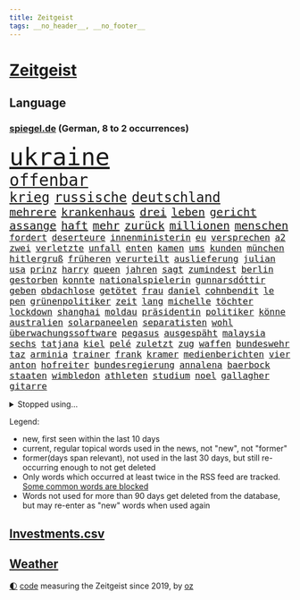 ```yaml
---
title: Zeitgeist
tags: __no_header__, __no_footer__
---
```


# [Zeitgeist](https://oliz.io/zeitgeist/)

## Language

<h3><a href="https://www.spiegel.de" target="_blank">spiegel.de</a> (German, 8 to 2 occurrences)</h3>
<p style="font-family:monospace">
<span style="font-size:32pt"><a href="news_links.html#ukraine" class="current">ukraine</a></span>
<br>
<span style="font-size:22pt"><a href="news_links.html#offenbar" class="current">offenbar</a></span>
<br>
<span style="font-size:18pt"><a href="news_links.html#krieg" class="current">krieg</a></span>
<span style="font-size:18pt"><a href="news_links.html#russische" class="current">russische</a></span>
<span style="font-size:18pt"><a href="news_links.html#deutschland" class="current">deutschland</a></span>
<br>
<span style="font-size:15pt"><a href="news_links.html#mehrere" class="current">mehrere</a></span>
<span style="font-size:15pt"><a href="news_links.html#krankenhaus" class="current">krankenhaus</a></span>
<span style="font-size:15pt"><a href="news_links.html#drei" class="current">drei</a></span>
<span style="font-size:15pt"><a href="news_links.html#leben" class="current">leben</a></span>
<span style="font-size:15pt"><a href="news_links.html#gericht" class="current">gericht</a></span>
<span style="font-size:15pt"><a href="news_links.html#assange" class="current">assange</a></span>
<span style="font-size:15pt"><a href="news_links.html#haft" class="current">haft</a></span>
<span style="font-size:15pt"><a href="news_links.html#mehr" class="current">mehr</a></span>
<span style="font-size:15pt"><a href="news_links.html#zurück" class="current">zurück</a></span>
<span style="font-size:15pt"><a href="news_links.html#millionen" class="current">millionen</a></span>
<span style="font-size:15pt"><a href="news_links.html#menschen" class="current">menschen</a></span>
<br>
<span style="font-size:12pt"><a href="news_links.html#fordert" class="current">fordert</a></span>
<span style="font-size:12pt"><a href="news_links.html#deserteure" class="new">deserteure</a></span>
<span style="font-size:12pt"><a href="news_links.html#innenministerin" class="current">innenministerin</a></span>
<span style="font-size:12pt"><a href="news_links.html#eu" class="current">eu</a></span>
<span style="font-size:12pt"><a href="news_links.html#versprechen" class="current">versprechen</a></span>
<span style="font-size:12pt"><a href="news_links.html#a2" class="current">a2</a></span>
<span style="font-size:12pt"><a href="news_links.html#zwei" class="current">zwei</a></span>
<span style="font-size:12pt"><a href="news_links.html#verletzte" class="current">verletzte</a></span>
<span style="font-size:12pt"><a href="news_links.html#unfall" class="current">unfall</a></span>
<span style="font-size:12pt"><a href="news_links.html#enten" class="new">enten</a></span>
<span style="font-size:12pt"><a href="news_links.html#kamen" class="current">kamen</a></span>
<span style="font-size:12pt"><a href="news_links.html#ums" class="current">ums</a></span>
<span style="font-size:12pt"><a href="news_links.html#kunden" class="current">kunden</a></span>
<span style="font-size:12pt"><a href="news_links.html#münchen" class="current">münchen</a></span>
<span style="font-size:12pt"><a href="news_links.html#hitlergruß" class="current">hitlergruß</a></span>
<span style="font-size:12pt"><a href="news_links.html#früheren" class="current">früheren</a></span>
<span style="font-size:12pt"><a href="news_links.html#verurteilt" class="current">verurteilt</a></span>
<span style="font-size:12pt"><a href="news_links.html#auslieferung" class="current">auslieferung</a></span>
<span style="font-size:12pt"><a href="news_links.html#julian" class="current">julian</a></span>
<span style="font-size:12pt"><a href="news_links.html#usa" class="current">usa</a></span>
<span style="font-size:12pt"><a href="news_links.html#prinz" class="current">prinz</a></span>
<span style="font-size:12pt"><a href="news_links.html#harry" class="current">harry</a></span>
<span style="font-size:12pt"><a href="news_links.html#queen" class="current">queen</a></span>
<span style="font-size:12pt"><a href="news_links.html#jahren" class="current">jahren</a></span>
<span style="font-size:12pt"><a href="news_links.html#sagt" class="current">sagt</a></span>
<span style="font-size:12pt"><a href="news_links.html#zumindest" class="current">zumindest</a></span>
<span style="font-size:12pt"><a href="news_links.html#berlin" class="current">berlin</a></span>
<span style="font-size:12pt"><a href="news_links.html#gestorben" class="current">gestorben</a></span>
<span style="font-size:12pt"><a href="news_links.html#konnte" class="current">konnte</a></span>
<span style="font-size:12pt"><a href="news_links.html#nationalspielerin" class="current">nationalspielerin</a></span>
<span style="font-size:12pt"><a href="news_links.html#gunnarsdóttir" class="new">gunnarsdóttir</a></span>
<span style="font-size:12pt"><a href="news_links.html#geben" class="current">geben</a></span>
<span style="font-size:12pt"><a href="news_links.html#obdachlose" class="new">obdachlose</a></span>
<span style="font-size:12pt"><a href="news_links.html#getötet" class="current">getötet</a></span>
<span style="font-size:12pt"><a href="news_links.html#frau" class="current">frau</a></span>
<span style="font-size:12pt"><a href="news_links.html#daniel" class="current">daniel</a></span>
<span style="font-size:12pt"><a href="news_links.html#cohnbendit" class="new">cohnbendit</a></span>
<span style="font-size:12pt"><a href="news_links.html#le" class="current">le</a></span>
<span style="font-size:12pt"><a href="news_links.html#pen" class="current">pen</a></span>
<span style="font-size:12pt"><a href="news_links.html#grünenpolitiker" class="current">grünenpolitiker</a></span>
<span style="font-size:12pt"><a href="news_links.html#zeit" class="current">zeit</a></span>
<span style="font-size:12pt"><a href="news_links.html#lang" class="current">lang</a></span>
<span style="font-size:12pt"><a href="news_links.html#michelle" class="current">michelle</a></span>
<span style="font-size:12pt"><a href="news_links.html#töchter" class="current">töchter</a></span>
<span style="font-size:12pt"><a href="news_links.html#lockdown" class="current">lockdown</a></span>
<span style="font-size:12pt"><a href="news_links.html#shanghai" class="current">shanghai</a></span>
<span style="font-size:12pt"><a href="news_links.html#moldau" class="current">moldau</a></span>
<span style="font-size:12pt"><a href="news_links.html#präsidentin" class="current">präsidentin</a></span>
<span style="font-size:12pt"><a href="news_links.html#politiker" class="current">politiker</a></span>
<span style="font-size:12pt"><a href="news_links.html#könne" class="current">könne</a></span>
<span style="font-size:12pt"><a href="news_links.html#australien" class="current">australien</a></span>
<span style="font-size:12pt"><a href="news_links.html#solarpaneelen" class="new">solarpaneelen</a></span>
<span style="font-size:12pt"><a href="news_links.html#separatisten" class="current">separatisten</a></span>
<span style="font-size:12pt"><a href="news_links.html#wohl" class="current">wohl</a></span>
<span style="font-size:12pt"><a href="news_links.html#überwachungssoftware" class="new">überwachungssoftware</a></span>
<span style="font-size:12pt"><a href="news_links.html#pegasus" class="current">pegasus</a></span>
<span style="font-size:12pt"><a href="news_links.html#ausgespäht" class="current">ausgespäht</a></span>
<span style="font-size:12pt"><a href="news_links.html#malaysia" class="new">malaysia</a></span>
<span style="font-size:12pt"><a href="news_links.html#sechs" class="current">sechs</a></span>
<span style="font-size:12pt"><a href="news_links.html#tatjana" class="current">tatjana</a></span>
<span style="font-size:12pt"><a href="news_links.html#kiel" class="current">kiel</a></span>
<span style="font-size:12pt"><a href="news_links.html#pelé" class="current">pelé</a></span>
<span style="font-size:12pt"><a href="news_links.html#zuletzt" class="current">zuletzt</a></span>
<span style="font-size:12pt"><a href="news_links.html#zug" class="current">zug</a></span>
<span style="font-size:12pt"><a href="news_links.html#waffen" class="current">waffen</a></span>
<span style="font-size:12pt"><a href="news_links.html#bundeswehr" class="current">bundeswehr</a></span>
<span style="font-size:12pt"><a href="news_links.html#taz" class="new">taz</a></span>
<span style="font-size:12pt"><a href="news_links.html#arminia" class="current">arminia</a></span>
<span style="font-size:12pt"><a href="news_links.html#trainer" class="current">trainer</a></span>
<span style="font-size:12pt"><a href="news_links.html#frank" class="current">frank</a></span>
<span style="font-size:12pt"><a href="news_links.html#kramer" class="current">kramer</a></span>
<span style="font-size:12pt"><a href="news_links.html#medienberichten" class="current">medienberichten</a></span>
<span style="font-size:12pt"><a href="news_links.html#vier" class="current">vier</a></span>
<span style="font-size:12pt"><a href="news_links.html#anton" class="current">anton</a></span>
<span style="font-size:12pt"><a href="news_links.html#hofreiter" class="current">hofreiter</a></span>
<span style="font-size:12pt"><a href="news_links.html#bundesregierung" class="current">bundesregierung</a></span>
<span style="font-size:12pt"><a href="news_links.html#annalena" class="current">annalena</a></span>
<span style="font-size:12pt"><a href="news_links.html#baerbock" class="current">baerbock</a></span>
<span style="font-size:12pt"><a href="news_links.html#staaten" class="current">staaten</a></span>
<span style="font-size:12pt"><a href="news_links.html#wimbledon" class="current">wimbledon</a></span>
<span style="font-size:12pt"><a href="news_links.html#athleten" class="current">athleten</a></span>
<span style="font-size:12pt"><a href="news_links.html#studium" class="current">studium</a></span>
<span style="font-size:12pt"><a href="news_links.html#noel" class="new">noel</a></span>
<span style="font-size:12pt"><a href="news_links.html#gallagher" class="new">gallagher</a></span>
<span style="font-size:12pt"><a href="news_links.html#gitarre" class="new">gitarre</a></span>
</p>
<details>
<summary>Stopped using...</summary>
<p class="former" style="font-size:12pt">
ankunft(546) bieten(545) reiner(545) ausbruch(544) niveau(544) weitergehen(544) digitalisierung(543) getan(543) nachfolger(543) unmöglich(543) untersuchungen(543) wartet(543) diskriminierung(542) dresden(542) einsatzkräfte(542) guter(542) jüdische(542) leon(542) londoner(542) präsentiert(542) schüsse(542) sex(542) welchem(542) xi(542) zentrum(542) zugang(542) berichterstattung(541) berühmt(541) google(541) schwarzer(541) unabhängigkeit(541) verklagt(541) braun(540) coronaimpfstoffe(540) diskussion(540) lobt(540) müssten(540) signal(540) veranstaltung(540) beobachten(539) besitzer(539) entdeckten(539) ermitteln(539) hacker(539) kita(539) treffer(539) wales(539) wechseln(539) zurzeit(539) ärgert(539) anleger(538) ausbreitung(538) dienst(538) eingeschränkt(538) englischen(538) george(538) höheren(538) löhne(538) medikamente(538) patienten(538) sarscov2(538) umstritten(538) angeklagte(537) behandlung(537) bewährung(537) depressionen(537) merkels(537) metern(537) ton(537) unterschiedlich(537) wirecard(537) zoo(537) bereiten(536) enger(536) entdecken(536) erteilt(536) folgte(536) geboren(536) geschäft(536) gesundheit(536) länge(536) weiße(536) auskommen(535) day(535) freilassung(535) gesprengt(535) vermutet(535) verteilung(535) alkohol(534) ausgleich(534) bestimmt(534) coronatote(534) dominiert(534) eishockey(534) elektroauto(534) entscheidend(534) erschweren(534) florian(534) geheimnis(534) hieß(534) kommission(534) steigender(534) stich(534) streng(534) gesprächen(533) überlegen(533) beleidigung(532) deutlicher(532) freie(532) mitteln(532) rutschen(532) spätestens(532) stammt(532) wofür(532) zverev(532) durfte(531) mangelt(531) preisen(531) trainieren(531) erkrankung(530) investitionen(530) lernt(530) super(530) bürgermeisterin(529) gespielt(529) gigantische(529) handelt(529) unterzahl(529) aufgetreten(528) geriet(528) i(528) oppositionelle(528) wurzeln(528) zimmer(528) coronatests(527) tür(527) verteidigen(527) wirtschaftlichen(527) aufbauen(526) aufstellen(526) auftritte(526) erschienen(526) filmen(526) herr(526) game(525) gekauft(525) gemeinsame(525) italienischen(525) jahrestag(525) sinn(525) verein(525) verfassung(525) wochenüberblick(525) 11(524) 1500(524) berater(524) gefragt(524) nordirland(524) schlicht(524) schriftsteller(524) dramatische(523) echten(523) kehrte(523) kindes(523) psychische(523) drängen(522) geschäftsführer(522) motor(522) betrifft(521) defensive(521) erzielte(521) geprägt(521) abkehr(520) herz(520) zigaretten(520) änderungen(520) bestmarke(519) einreise(519) option(519) aufhalten(518) sergio(518) verwaltungsgericht(518) erdbeben(517) abgewiesen(516) moderatorin(516) provokation(515) text(514) panik(513) sitzung(513) apps(512) bundes(512) flagge(512) pandemiebekämpfung(512) präsidentenwahl(512) telegram(512) ämter(512) verträge(511) aufgaben(510) kassieren(510) kontakt(510) telefonat(509) vermeintlich(509) gastronomie(508) kassierte(508) mitarbeiterin(508) nirgendwo(508) training(508) erforscht(504) profis(504) psychisch(503) senioren(503) startete(503) erfolgreichen(498) mittelpunkt(496) guatemala(495) laufbahn(495) tanzen(495) schmerz(494) gesundheitliche(493) startup(493) weitreichende(493) normalerweise(491) inhaftierten(488) klarheit(483) drohne(482) ungewöhnlichen(481) 56(480) renommierten(480) sammeln(480) mängel(478) aggressiv(474) bösen(470) billiger(467) einfache(467) regelmäßig(466) explodiert(464) arzneimittelbehörde(457) heidelberg(455) londons(454) enthält(449) heimatland(436) schlaf(435) gemüse(422) pokal(422) schiebt(421) nachbarland(420) unwahrscheinlich(419) 18jähriger(415) stromnetz(412) kannte(406) herren(395) neuanfang(395) recherche(393) universitäten(386) angefahren(379) konservative(374) lahm(374) belgische(366) 2001(364) coronainzidenz(357) käse(354) zwischenfall(348) japanischen(329) abgefeuert(328) notwendigen(327) großkonzerne(318) waldbrände(317) 800(315) jonathan(313) erholen(310) notenbank(308) dorthin(306) parlamentswahlen(306) sächsische(305) einwanderer(303) impfgegner(303) tendenzen(302) psyche(301) gesprungen(300) verschwörungsmythen(292) hit(288) formiert(287) raste(287) regenfälle(285) stundenlang(285) novak(283) verdi(283) ewigkeit(281) delta(280) inflationsrate(280) staatschefs(278) befassen(276) dänen(276) sichere(275) 16000(274) djoković(274) erlag(272) beteuert(271) füllen(267) vierter(267) warnungen(267) bekennt(266) mächtigen(264) ausgerückt(263) erobert(262) festgehalten(262) stilkritik(262) zugestimmt(258) sicherer(256) emiraten(253) waldbrand(253) 2007(252) ausgefallen(250) jagen(250) lieferengpässen(249) winde(249) spende(247) einführung(246) nrwministerpräsident(246) anschluss(244) schutzmaßnahmen(244) aushalten(243) funktionär(243) technischen(243) halfen(242) inszenieren(242) jinping(238) siebzigerjahren(238) entthront(237) ministerpräsidentenkonferenz(237) mainzer(236) entzieht(235) schwarz(234) überwältigt(233) angegangen(231) coronapause(231) dirk(230) freedom(230) gemischt(228) niklas(228) war's(228) längste(226) schuhe(225) einigkeit(223) experimente(220) löscht(218) büchern(217) moderner(217) häfen(216) lina(215) haushalt(214) leib(214) kanadische(212) müttern(211) überraschende(211) hoffenheim(210) zorn(209) uskonzern(208) partien(207) staatsanwalt(206) zuschuss(206) investiert(204) preiserhöhungen(203) reisten(203) meldeten(202) rolling(202) stones(202) tsg(202) gefälschten(200) sportwagen(200) dringen(198) hoffmann(197) werner(197) farce(196) messe(195) nackt(195) stillstand(195) parken(194) 22jährige(193) beigetragen(193) oper(193) stach(193) umbruch(193) absicht(191) arten(190) coronaausbrüche(190) pflegekraft(190) bundestagsdebatte(188) gehirn(188) krieger(188) sportstars(188) zürich(188) floyd(187) menschliche(187) offensiv(187) feministin(186) mehrwertsteuer(186) prosieben(186) schränkt(186) vorfeld(186) befragt(185) einigt(185) konflikts(185) militärmanöver(185) empfing(184) geheim(184) geladen(184) auszubildende(183) bekräftigt(181) eingefangen(181) beschlagnahmen(179) kapitänin(178) südkoreas(178) demut(177) klischees(176) ham(175) ruhestand(175) ole(173) sozialer(173) gefeuert(172) gaspreise(171) globales(171) grundlegende(171) verdoppeln(170) alarmieren(169) emir(168) teller(168) trapp(168) mächtig(167) taiwans(167) knappheit(166) messenger(165) einander(164) ema(164) gaspreisen(163) langfristige(163) prestigeprojekt(163) signale(163) einschüchtern(162) lindern(162) aue(161) auszahlt(161) bewerten(161) kultusministerinnen(161) gefährt(160) övp(160) studenten(159) weitgehende(159) belohnung(158) bundesligist(158) kameraden(158) magazin(158) polnischer(158) todesopfern(158) cannabislegalisierung(157) verwerfungen(157) exkanzler(156) 1974(155) dritter(155) kroatische(155) aufpassen(154) inklusive(154) masked(154) penny(154) rangnick(154) schuldenbremse(154) twitterte(154) police(153) härte(152) überlastung(152) gesprächsrunde(151) atomenergie(150) booster(149) zugeständnisse(149) reichten(148) anfangen(147) füllkrug(147) medizinische(147) meldungen(147) rechtsextremer(147) zulieferer(147) kuss(146) wiederholten(146) exkollegen(145) tornados(145) komplikationen(143) matteo(143) unterhändler(143) dankbarkeit(142) netflixserie(142) tödlichem(142) blutige(141) marschiert(141) soziales(141) jameswebbweltraumteleskop(140) superreiche(140) wikileaks(140) gerne(138) schusswaffen(138) steuereinnahmen(138) traditionell(138) vatikan(138) blauen(137) zwölfjährige(137) bescheid(136) nelson(136) reine(136) woanders(136) impfpass(135) solcher(135) wille(135) airbus(134) einkaufen(134) saisonniederlage(134) durchseuchung(133) äthiopische(132) globaler(130) gesteckt(129) modellen(129) coronachaos(128) spiegelgespräch(128) weltbesten(128) historischer(127) wachstumsprognose(127) zwischenbilanz(127) arbeitswelt(126) homeofficepflicht(126) aktivistinnen(125) coronakurs(125) gelb(125) watson(123) seltene(122) bundesligageschichte(121) paradies(121) phänomen(121) radcliffe(121) johnsons(120) erliegt(119) keeper(119) kommissar(119) pfosten(119) tatmotiv(119) mache(118) verschollen(118) british(117) entsteht(117) positiver(117) manila(116) nagel(116) schlussphase(116) apotheken(115) werkbank(115) ausliefern(114) frieren(114) kanal(114) sotheby's(114) kinderbetreuung(113) biathlon(112) einschränken(112) femizide(112) hausarbeit(112) magnus(112) versorgen(112) atomdeal(111) chatnachrichten(111) güler(111) holland(111) serap(111) zwölfjährigen(111) felder(110) landeten(110) kurdische(109) magen(109) landeshauptstadt(108) altkanzler(107) fluglinien(107) vergabe(107) personalien(106) rihanna(106) stolpern(106) syrischer(105) verkehrschaos(105) buchung(104) natürlich(104) vollzogen(104) beanstandet(103) juan(103) sandra(103) entsenden(102) neunzigerjahren(102) zeitweilig(102) thailändischen(101) untermauern(100) lehrt(99) angemessene(98) schied(98) showdown(98) witzig(98) meisterwerk(97) borrell(96) josep(96) student(96) südkoreanische(96) überlebenskampf(96) bafög(95) bat(95) geschäften(95) miliz(95) expertenrat(94) heikel(94) rechtsstaat(94) öffnete(94) begegnen(93) coronaprotesten(93) herben(93) p(93) alina(92) auszahlen(92) geschlossene(92) kehrtwende(92) stabilität(92) welternährungsorganisation(92) mittelfeld(91) nutzlos(91) zerbrechen(91) medienunternehmer(90) nbaklub(90) parat(90) sanitäter(90) auszustellen(89) eingerichtet(89) exomars(89) kannten(89) anzugreifen(88) audi(88) einnehmen(88) erfolgte(88) farben(88) magull(88) sicherheitsgarantien(88) 140(87) abtransport(87) geschlecht(87) weltbekannt(87) 5g(86) bergh(86) matthes(86) videobilder(86) altersgrenze(85) erklingen(85) flugzeugen(85) netze(85) sozialexperte(85) unerreichbar(85) russophobie(84) skulptur(84) vorwoche(84) zeitraum(84) zweitbeste(84) überdenken(84) angehen(83) beschleunigen(83) céline(83) unbemannter(83) verneigt(83) ausgeschieden(82) ballistischen(82) carola(82) heftigem(82) kriegt(82) lasche(82) nutztiere(82) produzent(82) rackete(82) trockenheit(82) verpassten(82) waldbränden(82) abduljabbar(81) innenraum(81) kareem(81) modellrechnungen(81) vertiefen(81) vorm(81) 30jähriger(80) altern(80) desto(80) dom(80) donezk(79) kunstmarkt(79) produktionskosten(79) rkipräsident(79) transfer(79) discounters(78) abhalten(77) atemnot(77) autist(77) großeinsatz(77) kampfeinsatz(77) maranello(77) unschuldige(77) 1973(76) humanitären(76) konfliktregion(76) schneefälle(75) aviv(74) chelseacoach(74) eingeschlagen(74) fertigung(74) himmelfahrtskommando(74) rauchwolken(74) kartellamt(73) leihmutterschaft(73) parteiausschluss(73) tätowieren(73) umkämpfte(73) akuter(72) ankam(72) besonnen(72) bevölkerungsgruppen(72) enttäuschend(72) ffp2maskenpflicht(72) gesundheitsamt(72) handelsabkommen(72) krefelder(72) maxim(72) schalker(72) usverteidigungsminister(72) verwehren(72) albert(71) beitragen(71) dallas(71) gräber(71) ian(71) mavericks(71) niedergeschossen(71) überzahl(71) auswärts(70) café(70) exportstopp(70) flugausfälle(70) geklagt(70) großfeuer(70) schießereien(70) treffers(70) videobeweis(70) weiterreise(70) nachgeholt(69) nova(69) sondergenehmigung(69) angebunden(68) großstädte(68) mobilisiert(68) tiktokstars(68) abhängt(67) aushandeln(67) formel1star(67) inszenierung(67) jarosław(67) legislaturperiode(67) pommes(67) sektoren(67) veränderten(67) 1947(66) doms(66) häftlingen(66) report(66) turkmenistan(66) weint(66) anrufer(65) elektronisch(65) gesundheitsämtern(65) haushalten(65) höhen(65) zapfsäule(65) 57jährigen(64) angebracht(64) effektiv(64) genetisch(64) mordopfer(64) möglichem(64) sonderverwaltungszone(64) verheißt(64) abgestürzte(63) antreibt(63) paars(63) rüstung(63) versorgern(63) überlässt(63) abzuwenden(62) betrachtete(62) einstand(62) erhöhter(62) maren(62) millionenmetropole(62) schüttelt(62) ausgestrahlt(61) dämonen(61) hauptdarstellerin(61) sánchez(61) gewaschen(60) lawrow(60) tsunamiwarnung(60) dominierten(59) laufe(59) slalom(59) stabilisieren(59) tomaten(59) 1972(58) erik(58) laien(58) lesser(58) physiker(58) positiven(58) stuttgarter(58) weltgrößte(58) abgezockt(57) ernteausfälle(57) korallenriff(57) kosmonauten(57) nahelegt(57) fehlverhalten(56) neurowissenschaftlerin(56) urner(56) abstellen(55) arnold(55) bitterkeit(55) dahinterstecken(55) geballte(55) kompletten(55) schwarzenegger(55) steuerte(55) texanische(55) brent(54) direkter(54) erblast(54) marschflugkörper(54) schalte(54) vereinigte(54) dgbchef(53) drehort(53) forschungszentrum(53) paprika(53) truppenaufmarsch(53) uboote(53) verpflichtendes(53) anträgen(52) berüchtigte(52) nadals(52) schreckmoment(52) billiganbieter(51) darmbakterien(51) militärstützpunkt(51) negativschlagzeilen(51) ordnet(51) touristin(51) vanessa(51) verzeichnen(51) 58jähriger(50) 63(50) akku(50) architektin(50) außenwelt(50) ba2(50) führungstor(50) horror(50) okay(50) sympathie(50) anziehen(49) barrier(49) bejubelt(49) gefechten(49) great(49) haustiere(49) preisschub(49) reef(49) verwundete(49) verwüstet(49) winkler(49) mosambik(48) nützt(48) pontifex(48) präsidium(48) vergab(48) bewerfen(47) latte(47) untersuchungsbericht(47) uspolizisten(47) vorgedrungen(47) zumal(47) coronatodesfälle(46) fähigkeiten(46) polizistin(46) schröders(46) sowohl(46) berufsleben(45) büdenbender(45) oppositionellen(45) sicherheitsleute(45) unterbrechen(45) eingezogen(44) franks(44) heizkostenzuschuss(44) hungrig(44) philosoph(44) rovers(44) verräter(44) verständlich(44) würgegriff(44) alabaliradovan(43) gastronom(43) integrationsbeauftragte(43) integrationsbeauftragten(43) reem(43) vögel(43) anhaben(42) gestrandet(42) akt(41) anstehenden(41) berufsbildung(41) bundesinstitut(41) fakevideo(41) pausen(41) zurückkommt(41) bräuchte(40) dreijährige(40) flüchteten(40) lebende(40) jüdinnen(39) kurdischen(39) sofortigem(39) vergleichen(39) we(39) zyklon(39) bewusstlose(38) dreharbeiten(38) e10(38) götz(38) hausdurchsuchung(38) minneapolis(38) videoschalte(38) wilhelmshaven(38) ausrichter(37) mineralwasser(37) rings(37) stärkung(37) vereine(37) beispiellosen(36) benko(36) buchmesse(36) gründlich(36) abschrecken(35) autoverkehr(35) bombenangriffs(35) clip(35) eintrag(35) nbageschichte(35) scorer(35) sicherheitsberater(35) vergleicht(35) vermuteten(35) weltordnung(35) widmete(35) wochenbeginn(35) bürokratie(34) kopftuchverbot(34) leichtigkeit(34) russinnen(34) öffnung(34) anschlägen(33) aufrechterhalten(33) gesteigert(33) problems(33) schwarzwald(33) odyssee(32) privatzoo(32) schuster(32) victoria(32) vorsichtig(32) windhorst(32) zurückgewiesen(32) arbeitsbelastung(31) belohnt(31) erliegen(31) luftraum(31) menschliches(31) misslungen(31) rechtsweg(31) wütender(31) aufsichtsbehörde(30) drohten(30) kriegsalltag(30) stillgelegt(30) daneben(29) fremden(29) generalabrechnung(29) intellektuellen(29) statue(29) tagesordnung(29) zagreb(29) arbeitszeit(28) beschwören(28) bevorsteht(28) bezahlung(28) flugkörper(28) hall(28) händlern(28) kremlkritiker(28) laschen(28) prorussisch(28) 170(27) bakterien(27) cleveland(27) erhob(27) patriarchat(27) begeben(26) coolness(26) drehten(26) verzückte(26) gesuchter(25) hysterie(25) strafrechtlicher(25) abrupten(24) annefrankbuch(24) bahnt(24) boom(24) geschüttelt(24) henrik(24) königreichs(24) pendlerpauschale(24) sekeinsatz(24) unsicher(24) zunehmen(24) zuteil(24) schutzbunker(23) steuererleichterungen(23) täuschen(23) durchaus(22) fiskus(22) flicks(22) prorussische(22) regierungstruppen(22) schlussfeier(22) schwächere(22) senkung(22) sputnik(22) unbürokratisch(22) ölpreis(22) 1600(21) nix(21) spiegeltexte(21) week(21) ausgerichtet(20) einsatzfähig(20) expansion(20) fernost(20) hausfrauen(20) hilfsgüter(20) ursprung(20) üppige(20) acapulco(19) auswandern(19) formulierte(19) genuss(19) tennisolympiasieger(19) anteile(18) finanzsanktionen(18) geldautomaten(18) kremlchefs(18) unterbunden(18) verschluckt(18) abholen(17) britin(17) freundschaften(17) häme(17) krebsleiden(17) ostukrainischen(17) zuschauenden(17) vorübergehenden(16) applaus(15) futter(15) katastrophale(15) kriegswoche(15) packen(15) schlechtesten(15) transgenderkindern(15) besitzern(14) brutalität(14) ehrenbürgerschaft(14) grandseigneur(14) kriegsflüchtlinge(14) metropolitan(14) mutige(14) selfmademilliardär(14) sicherheitspolitische(14) spdlinke(14) umfangreiche(14) artillerie(13) flugverbotszone(13) kämpferisch(13) lektionen(13) ramsan(13) rettungshubschrauber(13) schwieg(13) spezialeinheiten(13) tschetschenische(13) anzutreten(12) emil(12) gesellschaftsjahr(12) großvater(12) hauses(12) paralympics(12) premierleagueklub(12) ratingagenturen(12) saporischschja(12) scheinheiligkeit(12) völkerrechts(12) wehrpflicht(12) altkanzlers(11) amtszeiten(11) jünger(11) ordnern(11) regenwald(11) schmerzt(11)
</p>
</details>
<p>Legend:
<ul>
<li><span class="new">new</span>, first seen within the last 10 days</li>
<li><span class="current">current</span>, regular topical words used in the news, not "new", not "former"</li>
<li><span class="former">former(days span relevant)</span>, not used in the last 30 days, but still re-occurring enough to not get deleted</li>
<li>Only words which occurred at least twice in the RSS feed are tracked. <a href="language/filters.py">Some common words are blocked</a></li>
<li>Words not used for more than 90 days get deleted from the database, but may re-enter as "new" words when used again</li>
</ul>
</p>

## [Investments](investments.html)[.csv](investments.csv)

## [Weather](weather.html)

<footer>
<a href="javascript:toggleTheme()" class="nav">🌓</a>
<a href="https://github.com/ooz/zeitgeist">code</a> measuring the Zeitgeist since 2019, by <a href="https://oliz.io">oz</a>
</footer>
